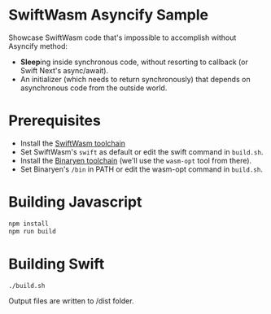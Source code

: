 # SwiftWasm Asyncify Sample

Showcase SwiftWasm code that's impossible to accomplish without Asyncify method:
- **Sleep**ing inside synchronous code, without resorting to callback (or Swift Next's async/await).
- An initializer (which needs to return synchronously) that depends on asynchronous code from the outside world.

# Prerequisites
- Install the [SwiftWasm toolchain](https://book.swiftwasm.org/getting-started/setup.html)
- Set SwiftWasm's `swift` as default or edit the swift command in `build.sh`.
- Install the [Binaryen toolchain](https://github.com/WebAssembly/binaryen) (we'll use the `wasm-opt` tool from there).
- Set Binaryen's `/bin` in PATH or edit the wasm-opt command in `build.sh`.

# Building Javascript
``` sh
npm install
npm run build
```

# Building Swift
``` sh
./build.sh
```
Output files are written to /dist folder.
